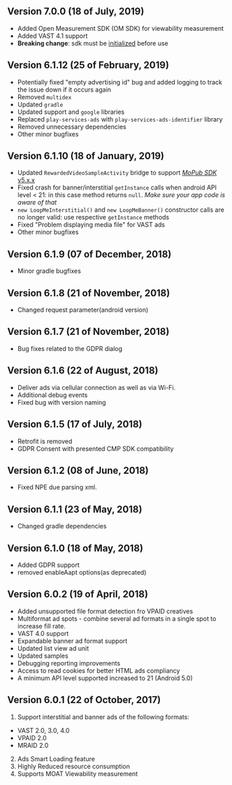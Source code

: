 ## Version 7.0.0 (18 of July, 2019)
- Added Open Measurement SDK (OM SDK) for viewability measurement
- Added VAST 4.1 support
- **Breaking change**: sdk must be [initialized](https://github.com/loopme/android-united-sdk/wiki/Initialization) before use

## Version 6.1.12 (25 of February, 2019)
- Potentially fixed "empty advertising id" bug and added logging to track the issue down if it occurs again
- Removed `multidex`
- Updated `gradle`
- Updated support and `google` libraries
- Replaced `play-services-ads` with `play-services-ads-identifier` library
- Removed unnecessary dependencies
- Other minor bugfixes   

## Version 6.1.10 (18 of January, 2019)
- Updated `RewardedVideoSampleActivity` bridge to support [*MoPub SDK* v5.x.x](https://developers.mopub.com/docs/android/initialization/)
- Fixed crash for banner/interstitial `getInstance` calls when android API level < 21: in this case method returns `null`. *Make sure your app code is aware of that*
- `new LoopMeInterstitial()` and `new LoopMeBanner()` constructor calls are no longer valid: use respective `getInstance` methods
- Fixed "Problem displaying media file" for VAST ads      
- Other minor bugfixes

## Version 6.1.9 (07 of December, 2018)
- Minor gradle bugfixes

## Version 6.1.8 (21 of November, 2018)
- Changed request parameter(android version)

## Version 6.1.7 (21 of November, 2018)
- Bug fixes related to the GDPR dialog 

## Version 6.1.6 (22 of August, 2018)
- Deliver ads via cellular connection as well as via Wi-Fi.
- Additional debug events
- Fixed bug with version naming

## Version 6.1.5 (17 of July, 2018)
- Retrofit is removed
- GDPR Consent with presented CMP SDK compatibility
  
## Version 6.1.2 (08 of June, 2018)
- Fixed NPE due parsing xml.

## Version 6.1.1 (23 of May, 2018)
- Changed gradle dependencies

## Version 6.1.0 (18 of May, 2018)
- Added GDPR support
- removed enableAapt options(as deprecated)

## Version 6.0.2 (19 of April, 2018)
- Added unsupported file format detection fro VPAID creatives
- Multiformat ad spots - combine several ad formats in a single spot to increase fill rate. 
- VAST 4.0 support
- Expandable banner ad format support
- Updated list view ad unit
- Updated samples 
- Debugging reporting improvements
- Access to read cookies for better HTML ads compliancy
- A minimum API level supported increased to 21 (Android 5.0)


## Version 6.0.1 (22 of October, 2017)
1. Support interstitial and banner ads of the following formats:
- VAST 2.0, 3.0, 4.0
- VPAID 2.0
- MRAID 2.0
2. Ads Smart Loading feature
3. Highly Reduced resource consumption
4. Supports MOAT Viewability measurement